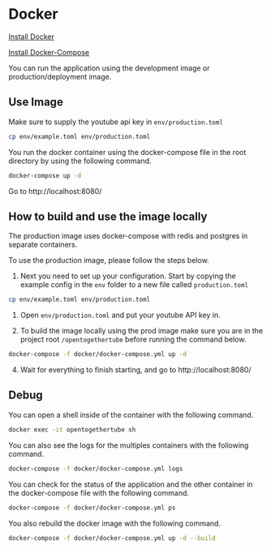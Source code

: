 # Docker

[Install Docker](https://docs.docker.com/install/)

[Install Docker-Compose](https://docs.docker.com/compose/install/)

You can run the application using the development image or production/deployment image.

## Use Image

Make sure to supply the youtube api key in `env/production.toml`

```bash
cp env/example.toml env/production.toml
```

You run the docker container using the docker-compose file in the root directory by using the following command.

```bash
docker-compose up -d
```

Go to http://localhost:8080/

## How to build and use the image locally

The production image uses docker-compose with redis and postgres in separate containers.

To use the production image, please follow the steps below.

1. Next you need to set up your configuration. Start by copying the example
   config in the `env` folder to a new file called `production.toml`

```bash
cp env/example.toml env/production.toml
```

1. Open `env/production.toml` and put your youtube API key in.

2. To build the image locally using the prod image make sure you are in the project root `/opentogethertube`
   before running the command below.

```bash
docker-compose -f docker/docker-compose.yml up -d
```

4. Wait for everything to finish starting, and go to http://localhost:8080/

## Debug

You can open a shell inside of the container with the following command.

```bash
docker exec -it opentogethertube sh
```

You can also see the logs for the multiples containers with the following command.

```bash
docker-compose -f docker/docker-compose.yml logs
```

You can check for the status of the application and the other container in the docker-compose file with the following command.

```bash
docker-compose -f docker/docker-compose.yml ps
```

You also rebuild the docker image with the following command.

```bash
docker-compose -f docker/docker-compose.yml up -d --build
```
